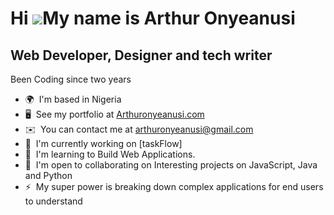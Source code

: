 Hi ![](https://user-images.githubusercontent.com/18350557/176309783-0785949b-9127-417c-8b55-ab5a4333674e.gif)My name is Arthur Onyeanusi
========================================================================================================================================

Web Developer, Designer and tech writer
---------------------------------------

Been Coding since two years

*   🌍  I'm based in Nigeria
*   🖥️  See my portfolio at [Arthuronyeanusi.com](http://arthur-onyeanusi.vercel.app)
*   ✉️  You can contact me at [arthuronyeanusi@gmail.com](mailto:arthuronyeanusi@gmail.com)
*   🚀  I'm currently working on [taskFlow]
*   🧠  I'm learning to Build Web Applications.
*   🤝  I'm open to collaborating on Interesting projects on JavaScript, Java and Python
*   ⚡  My super power is breaking down complex applications for end users to understand
